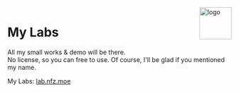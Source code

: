 <img src="https://i.loli.net/2017/10/26/59f16e54c30af.png" alt="logo" width="72" height="72" align="right" />

# My Labs

All my small works & demo will be there.  
No license, so you can free to use. Of course, I'll be glad if you mentioned my name.

My Labs: [lab.nfz.moe](https://lab.nfz.moe)
